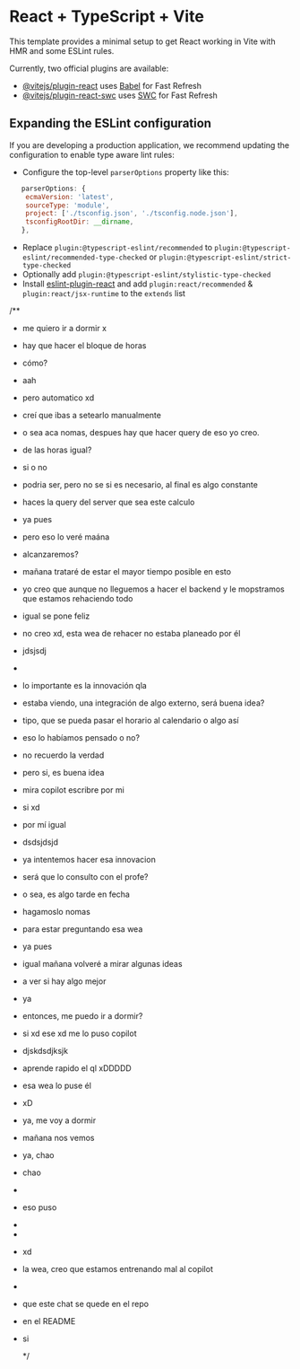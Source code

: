 # React + TypeScript + Vite

This template provides a minimal setup to get React working in Vite with HMR and some ESLint rules.

Currently, two official plugins are available:

- [@vitejs/plugin-react](https://github.com/vitejs/vite-plugin-react/blob/main/packages/plugin-react/README.md) uses [Babel](https://babeljs.io/) for Fast Refresh
- [@vitejs/plugin-react-swc](https://github.com/vitejs/vite-plugin-react-swc) uses [SWC](https://swc.rs/) for Fast Refresh

## Expanding the ESLint configuration

If you are developing a production application, we recommend updating the configuration to enable type aware lint rules:

- Configure the top-level `parserOptions` property like this:

```js
   parserOptions: {
    ecmaVersion: 'latest',
    sourceType: 'module',
    project: ['./tsconfig.json', './tsconfig.node.json'],
    tsconfigRootDir: __dirname,
   },
```

- Replace `plugin:@typescript-eslint/recommended` to `plugin:@typescript-eslint/recommended-type-checked` or `plugin:@typescript-eslint/strict-type-checked`
- Optionally add `plugin:@typescript-eslint/stylistic-type-checked`
- Install [eslint-plugin-react](https://github.com/jsx-eslint/eslint-plugin-react) and add `plugin:react/recommended` & `plugin:react/jsx-runtime` to the `extends` list

/\*\*

- me quiero ir a dormir x
- hay que hacer el bloque de horas
- cómo?
- aah
- pero automatico xd
- creí que ibas a setearlo manualmente
- o sea aca nomas, despues hay que hacer query de eso yo creo.
- de las horas igual?
- si o no
- podria ser, pero no se si es necesario, al final es algo constante
- haces la query del server que sea este calculo
- ya pues
- pero eso lo veré maána
- alcanzaremos?
- mañana trataré de estar el mayor tiempo posible en esto
- yo creo que aunque no lleguemos a hacer el backend y le mopstramos que estamos rehaciendo todo
- igual se pone feliz
- no creo xd, esta wea de rehacer no estaba planeado por él
- jdsjsdj
-
- lo importante es la innovación qla
- estaba viendo, una integración de algo externo, será buena idea?
- tipo, que se pueda pasar el horario al calendario o algo así
- eso lo habíamos pensado o no?
- no recuerdo la verdad
- pero si, es buena idea
- mira copilot escribre por mi
- si xd
- por mí igual
- dsdsjdsjd
- ya intentemos hacer esa innovacion
- será que lo consulto con el profe?
- o sea, es algo tarde en fecha
- hagamoslo nomas
- para estar preguntando esa wea
- ya pues
- igual mañana volveré a mirar algunas ideas
- a ver si hay algo mejor
- ya
- entonces, me puedo ir a dormir?
- si xd ese xd me lo puso copilot
- djskdsdjksjk
- aprende rapido el ql xDDDDD
- esa wea lo puse él
- xD
- ya, me voy a dormir
- mañana nos vemos
- ya, chao
- chao
-
- eso puso
-
-
- xd
- la wea, creo que estamos entrenando mal al copilot
-
- que este chat se quede en el repo
- en el README
- si

  \*/
